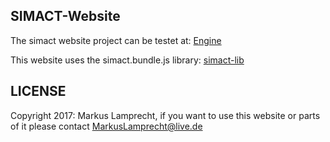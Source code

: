 ## SIMACT-Website ##
The simact website project can be testet at: [Engine](http://simact.de/engine/Engine/engine.html)

This website uses the simact.bundle.js library: [simact-lib](https://github.com/CesMak/simact) 


## LICENSE ##
Copyright 2017: Markus Lamprecht, if you want to use this website or parts of it please contact MarkusLamprecht@live.de
